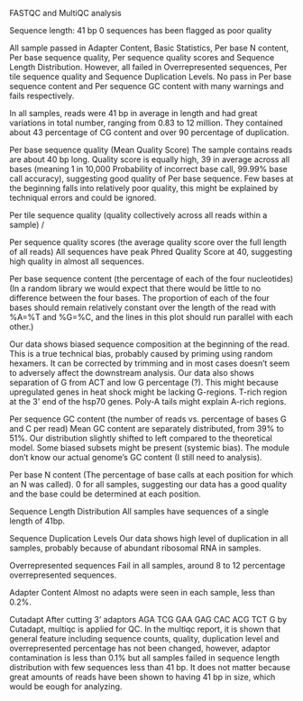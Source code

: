 FASTQC and MultiQC analysis

Sequence length: 41 bp
0 sequences has been flagged as poor quality

All sample passed in Adapter Content, Basic Statistics, Per base N content, Per base sequence quality, Per sequence quality scores and Sequence Length Distribution. However, all failed in Overrepresented sequences, Per tile sequence quality and Sequence Duplication Levels. No pass in Per base sequence content and Per sequence GC content with many warnings and fails respectively. 

In all samples, reads were 41 bp in average in length and had great variations in total number, ranging from 0.83 to 12 million. They contained about 43 percentage of CG content and over 90 percentage of duplication.

Per base sequence quality (Mean Quality Score)
The sample contains reads are about 40 bp long. Quality score is equally high, 39 in average across all bases (meaning 1 in 10,000 Probability of incorrect base call, 99.99% base call accuracy), suggesting good quality of Per base sequence. Few bases at the beginning falls into relatively poor quality, this might be explained by techniqual errors and could be ignored. 

Per tile sequence quality (quality collectively across all reads within a sample)
/

Per sequence quality scores (the average quality score over the full length of all reads)
All sequences have peak Phred Quality Score at 40, suggesting high quality in almost all sequences.

Per base sequence content (the percentage of each of the four nucleotides)
(In a random library we would expect that there would be little to no difference between the four bases. The proportion of each of the four bases should remain relatively constant over the length of the read with %A=%T and %G=%C, and the lines in this plot should run parallel with each other.)

Our data shows biased sequence composition at the beginning of the read. This is a true technical bias, probably caused by priming using random hexamers. It can be corrected by trimming and in most cases doesn’t seem to adversely affect the downstream analysis. 
Our data also shows separation of G from ACT and low G percentage (?). This might because upregulated genes in heat shock might be lacking G-regions. T-rich region at the 3' end of the hsp70 genes. Poly-A tails might explain A-rich regions.

Per sequence GC content (the number of reads vs. percentage of bases G and C per read)
Mean GC content are separately distributed, from 39% to 51%. Our distribution slightly shifted to left compared to the theoretical model. Some biased subsets might be present (systemic bias). The module don’t know our actual genome’s GC content (I still need to analysis).

Per base N content (The percentage of base calls at each position for which an N was called).
0 for all samples, suggesting our data has a good quality and the base could be determined at each position.

Sequence Length Distribution
All samples have sequences of a single length of 41bp.

Sequence Duplication Levels
Our data shows high level of duplication in all samples, probably because of abundant ribosomal RNA in samples. 

Overrepresented sequences
Fail in all samples, around 8 to 12 percentage overrepresented sequences.  

Adapter Content
Almost no adapts were seen in each sample, less than 0.2%.

Cutadapt
After cutting 3’ adaptors AGA TCG GAA GAG CAC ACG TCT G by Cutadapt, multiqc is applied for QC. In the multiqc report, it is shown that general feature including sequence counts, quality, duplication level and overrepresented percentage has not been changed, however, adaptor contamination is less than 0.1% but all samples failed in sequence length distribution with few sequences less than 41 bp. It does not matter because great amounts of reads have been shown to having 41 bp in size, which would be eough for analyzing. 
